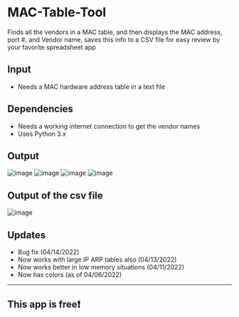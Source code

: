 # MAC-Table-Tool
Finds all the vendors in a MAC table, and then displays the MAC address, port #, and Vendor name, saves this
info to a CSV file for easy review by your favorite spreadsheet app 
## Input
* Needs a MAC hardware address table in a text file

## Dependencies
* Needs a working internet connection to get the vendor names
* Uses Python 3.x

## Output
![image](https://user-images.githubusercontent.com/48565067/162001482-8df8d4b4-2569-48ea-acdc-36fd29f78936.png)
![image](https://user-images.githubusercontent.com/48565067/162001707-01d6f276-f112-426d-a2e4-f5eff30ff2b1.png)
![image](https://user-images.githubusercontent.com/48565067/162002060-69c14a98-5e47-426e-9aaa-b0f4f8ba9a88.png)
![image](https://user-images.githubusercontent.com/48565067/162002198-bc4a35d0-a86b-40ba-a6d5-114cbd068e2e.png)

## Output of the csv file
![image](https://user-images.githubusercontent.com/48565067/162002645-ba668815-da39-4cfb-a759-9b08d12e74c9.png)

## Updates
* Bug fix (04/14/2022)
* Now works with large IP ARP tables also (04/13/2022)
* Now works better in low memory situations (04/11/2022)
* Now has colors (as of 04/06/2022)
---
## This app is free❗
